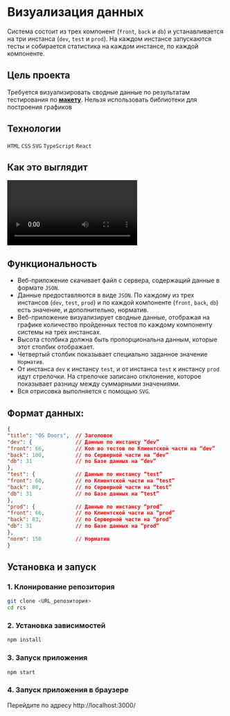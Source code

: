 # Визуализация данных

Система состоит из трех компонент (`front`, `back` и `db`) и устанавливается на три инстанса (`dev`, `test` и `prod`). На каждом инстансе запускаются тесты и собирается статистика на каждом инстансе, по каждой компоненте.

## Цель проекта

Требуется визуализировать сводные данные по результатам тестирования по [**макету**](https://www.figma.com/file/VloHlbLMb1qCId7tgb9GVh/%D1%82%D0%B5%D1%81%D1%82?node-id=8%3A194).
Нельзя использовать библиотеки для построения графиков

## Технологии

`HTML` `CSS` `SVG` `TypeScript` `React`

## Как это выглядит

![видео](..%2F..%2F..%2FAppData%2FLocal%2FPackages%2FMicrosoft.ScreenSketch_8wekyb3d8bbwe%2FTempState%2FRecordings%2F20241120-0707-28.7252471.mp4)

## Функциональность

* Веб-приложение скачивает файл с сервера, содержащий данные в формате `JSON`.
* Данные предоставляются в виде `JSON`. По каждому из трех инстансов (`dev`, `test`, `prod`) и по каждой компоненте (`front`, `back`, `db`) есть значение, и дополнительно, норматив.
* Веб-приложение визуализирует сводные данные, отображая на графике количество пройденных тестов по каждому компоненту системы на трех инстансах.
* Высота столбика должна быть пропорциональна данным, которые этот столбик отображает.
* Четвертый столбик показывает специально заданное значение `Норматив`.
* От инстанса `dev` к инстансу `test`, и от инстанса `test` к инстансу `prod` идут стрелочки. На стрелочке записано отклонение, которое показывает разницу между суммарными значениями.
* Вся отрисовка выполняется с помощью `SVG`.

## Формат данных:
```json
{
"title": "OS Doors",  // Заголовок
"dev": {              // Данные по инстансу “dev” 
"front": 66,          // Кол во тестов по Клиентской части на “dev” 
"back": 100,          // по Серверной части на “dev”
"db": 31              // по Базе данных на “dev”
},
"test": {             // Данные по инстансу “test”
"front": 60,          // по Клиентской части на “test”
"back": 80,           // по Серверной части на “test”
"db": 31              // по Базе данных на “test”
},
"prod": {             // Данные по инстансу “prod”
"front": 66,          // по Клиентской части на “prod”
"back": 83,           // по Серверной части на “prod”
"db": 31              // по Базе данных на “prod”
},
"norm": 150           // Норматив
}
```

## Установка и запуск

### 1. Клонирование репозитория

```bash
git clone <URL_репозитория>
cd rcs
```

### 2. Установка зависимостей

```bash
npm install
```

### 3. Запуск приложения

```bash
npm start
```

### 4. Запуск приложения в браузере

Перейдите по адресу http://localhost:3000/